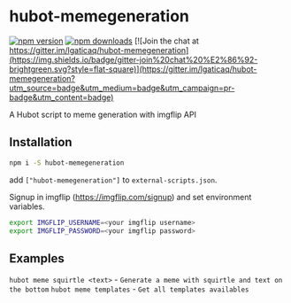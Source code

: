 # hubot-memegeneration

[![npm version](https://img.shields.io/npm/v/hubot-memegeneration.svg?style=flat-square)](https://www.npmjs.com/package/hubot-memegeneration)
[![npm downloads](https://img.shields.io/npm/dm/hubot-memegeneration.svg?style=flat-square)](https://www.npmjs.com/package/hubot-memegeneration)
[![Join the chat at https://gitter.im/lgaticaq/hubot-memegeneration](https://img.shields.io/badge/gitter-join%20chat%20%E2%86%92-brightgreen.svg?style=flat-square)](https://gitter.im/lgaticaq/hubot-memegeneration?utm_source=badge&utm_medium=badge&utm_campaign=pr-badge&utm_content=badge)

A Hubot script to meme generation with imgflip API

## Installation
```bash
npm i -S hubot-memegeneration
```

add `["hubot-memegeneration"]` to `external-scripts.json`.

Signup in imgflip (https://imgflip.com/signup) and set environment variables.

```bash
export IMGFLIP_USERNAME=<your imgflip username>
export IMGFLIP_PASSWORD=<your imgflip password>
```

## Examples

`hubot meme squirtle <text>` - `Generate a meme with squirtle and text on the bottom`
`hubot meme templates` - `Get all templates availables`
